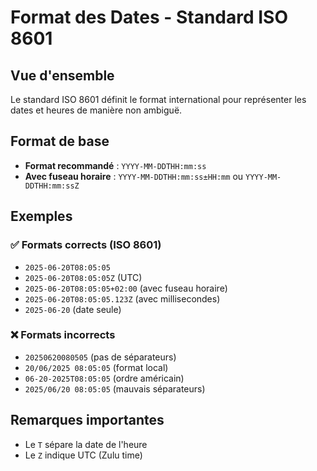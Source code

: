 # Format des Dates - Standard ISO 8601

## Vue d'ensemble
Le standard ISO 8601 définit le format international pour représenter les dates et heures de manière non ambiguë.

## Format de base
- **Format recommandé** : `YYYY-MM-DDTHH:mm:ss`
- **Avec fuseau horaire** : `YYYY-MM-DDTHH:mm:ss±HH:mm` ou `YYYY-MM-DDTHH:mm:ssZ`

## Exemples

### ✅ Formats corrects (ISO 8601)
- `2025-06-20T08:05:05`
- `2025-06-20T08:05:05Z` (UTC)
- `2025-06-20T08:05:05+02:00` (avec fuseau horaire)
- `2025-06-20T08:05:05.123Z` (avec millisecondes)
- `2025-06-20` (date seule)

### ❌ Formats incorrects
- `20250620080505` (pas de séparateurs)
- `20/06/2025 08:05:05` (format local)
- `06-20-2025T08:05:05` (ordre américain)
- `2025/06/20 08:05:05` (mauvais séparateurs)

## Remarques importantes
- Le `T` sépare la date de l'heure
- Le `Z` indique UTC (Zulu time)
